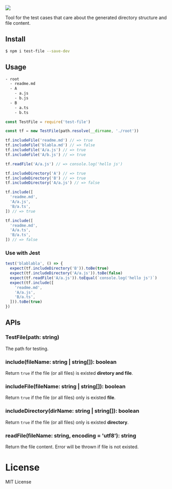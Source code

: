 ![](https://ws3.sinaimg.cn/large/006tNc79ly1g1ufjkrqjsj31kw0hkmz1.jpg)

Tool for the test cases that care about the generated directory structure and file content.

## Install

```bash
$ npm i test-file --save-dev
```

## Usage

```bash
- root
  - readme.md
  - A
    - a.js
    - b.js
  - B
    - a.ts 
    - b.ts
```

```js
const TestFile = require('test-file')

const tf = new TestFile(path.resolve(__dirname, './root'))

tf.includeFile('readme.md') // => true
tf.includeFile('blabla.md') // => false
tf.includeFile('A/a.js') // => true
tf.includeFile('A/b.js') // => true

tf.readFile('A/a.js') // => console.log('hello js')

tf.includeDirectory('A') // => true
tf.includeDirectory('B') // => true
tf.includeDirectory('A/a.js') // => false

tf.include([
  'readme.md',
  'A/a.js',
  'B/a.ts',
]) // => true

tf.include([
  'readme.md',
  'A/a.ts',
  'B/a.ts',
]) // => false

```

### Use with Jest

```js
test('blablabla', () => {
  expect(tf.includeDirectory('B')).toBe(true)
  expect(tf.includeDirectory('A/a.js')).toBe(false)
  expect(tf.readFile('A/a.js')).toEqual(`console.log('hello js')`)
  expect(tf.include([
    'readme.md',
    'A/a.js',
    'B/a.ts',
  ])).toBe(true)
})
```

## APIs

### TestFile(path: string)

The path for testing.

### include(fileName: string | string[]): boolean

Return `true` if the file (or all files) is existed **diretory and file**.

### includeFile(fileName: string | string[]): boolean

Return `true` if the file (or all files) only is existed **file**.

### includeDirectory(dirName: string | string[]): boolean

Return `true` if the file (or all files) only is existed **directory**.

### readFile(fileName: string, encoding = 'utf8'): string

Return the file content. Error will be thrown if file is not existed.

# License

MIT License